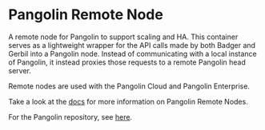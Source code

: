 # Pangolin Remote Node

A remote node for Pangolin to support scaling and HA. This container serves as a lightweight wrapper for the API calls made by both Badger and Gerbil into a Pangolin node. Instead of communicating with a local instance of Pangolin, it instead proxies those requests to a remote Pangolin head server. 

Remote nodes are used with the Pangolin Cloud and Pangolin Enterprise.

Take a look at the [docs](https://docs.digpangolin.com/) for more information on Pangolin Remote Nodes.

For the Pangolin repository, see [here](https://github.com/fosrl/pangolin).